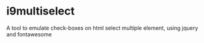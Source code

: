 # i9multiselect
A tool to emulate check-boxes on html select multiple element, using jquery and fontawesome
